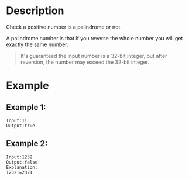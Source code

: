 # Description
Check a positive number is a palindrome or not.

A palindrome number is that if you reverse the whole number you will get exactly the same number.

> It's guaranteed the input number is a 32-bit integer, but after reversion, the number may exceed the 32-bit integer.
# Example
## Example 1:
```
Input:11
Output:true
```
## Example 2:
```
Input:1232
Output:false
Explanation:
1232!=2321
```